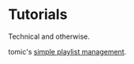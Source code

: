 # Tutorials

Technical and otherwise.

tomic's [simple playlist management](simple%20playlist%20management).
